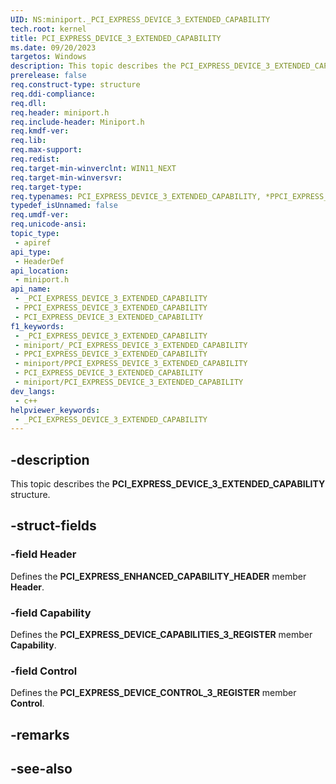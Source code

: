 ```yaml
---
UID: NS:miniport._PCI_EXPRESS_DEVICE_3_EXTENDED_CAPABILITY
tech.root: kernel
title: PCI_EXPRESS_DEVICE_3_EXTENDED_CAPABILITY
ms.date: 09/20/2023
targetos: Windows
description: This topic describes the PCI_EXPRESS_DEVICE_3_EXTENDED_CAPABILITY structure.
prerelease: false
req.construct-type: structure
req.ddi-compliance: 
req.dll: 
req.header: miniport.h
req.include-header: Miniport.h
req.kmdf-ver: 
req.lib: 
req.max-support: 
req.redist: 
req.target-min-winverclnt: WIN11_NEXT
req.target-min-winversvr: 
req.target-type: 
req.typenames: PCI_EXPRESS_DEVICE_3_EXTENDED_CAPABILITY, *PPCI_EXPRESS_DEVICE_3_EXTENDED_CAPABILITY
typedef_isUnnamed: false
req.umdf-ver: 
req.unicode-ansi: 
topic_type:
 - apiref
api_type:
 - HeaderDef
api_location:
 - miniport.h
api_name:
 - _PCI_EXPRESS_DEVICE_3_EXTENDED_CAPABILITY
 - PPCI_EXPRESS_DEVICE_3_EXTENDED_CAPABILITY
 - PCI_EXPRESS_DEVICE_3_EXTENDED_CAPABILITY
f1_keywords:
 - _PCI_EXPRESS_DEVICE_3_EXTENDED_CAPABILITY
 - miniport/_PCI_EXPRESS_DEVICE_3_EXTENDED_CAPABILITY
 - PPCI_EXPRESS_DEVICE_3_EXTENDED_CAPABILITY
 - miniport/PPCI_EXPRESS_DEVICE_3_EXTENDED_CAPABILITY
 - PCI_EXPRESS_DEVICE_3_EXTENDED_CAPABILITY
 - miniport/PCI_EXPRESS_DEVICE_3_EXTENDED_CAPABILITY
dev_langs:
 - c++
helpviewer_keywords:
 - _PCI_EXPRESS_DEVICE_3_EXTENDED_CAPABILITY
---
```


## -description

This topic describes the **PCI_EXPRESS_DEVICE_3_EXTENDED_CAPABILITY** structure.

## -struct-fields

### -field Header

Defines the **PCI_EXPRESS_ENHANCED_CAPABILITY_HEADER** member **Header**.

### -field Capability

Defines the **PCI_EXPRESS_DEVICE_CAPABILITIES_3_REGISTER** member **Capability**.

### -field Control

Defines the **PCI_EXPRESS_DEVICE_CONTROL_3_REGISTER** member **Control**.

## -remarks

## -see-also
